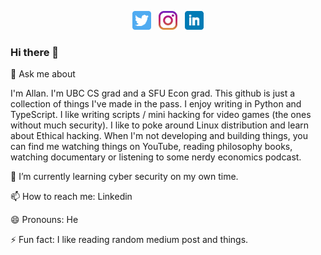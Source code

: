 <p align='center'>
<a href="https://twitter.com/allanleung"><img height="30" src="https://github.com/allanleung/allanleung/blob/main/icon/twitter.png?raw=true"></a>&nbsp;&nbsp;
<a href="https://instagram.com/allanleung"><img height="30" src="https://github.com/allanleung/allanleung/blob/main/icon/instagram.jpg?raw=true"></a>&nbsp;&nbsp;
<a href="https://www.linkedin.com/in/allanleung1/"><img height="30" src="https://github.com/allanleung/allanleung/blob/main/icon/linkedin.png?raw=true"></a>
</p>


### Hi there 👋

💬 Ask me about

I'm Allan. I'm UBC CS grad and a SFU Econ grad. This github is just a collection of things I've made in the pass. I enjoy writing in Python and TypeScript. I like writing scripts / mini hacking for video games (the ones without much security). I like to poke around Linux distribution and learn about Ethical hacking. When I'm not developing and building things, you can find me watching things on YouTube, reading philosophy books, watching documentary or listening to some nerdy economics podcast. 

🌱 I’m currently learning cyber security on my own time. 

📫 How to reach me: Linkedin

😄 Pronouns: He

⚡ Fun fact: I like reading random medium post and things. 

<!--
[![Anurag's GitHub stats](https://github-readme-stats.vercel.app/api?username=allanleung)](https://github.com/anuraghazra/github-readme-stats)

**allanleung/AllanLeung** is a ✨ _special_ ✨ repository because its `README.md` (this file) appears on your GitHub profile.

Here are some ideas to get you started:

- 🔭 I’m currently working on ...
- 🌱 I’m currently learning ...
- 👯 I’m looking to collaborate on ...
- 🤔 I’m looking for help with ...
- 💬 Ask me about ...
- 📫 How to reach me: ...
- 😄 Pronouns: ...
- ⚡ Fun fact: ...
-->
